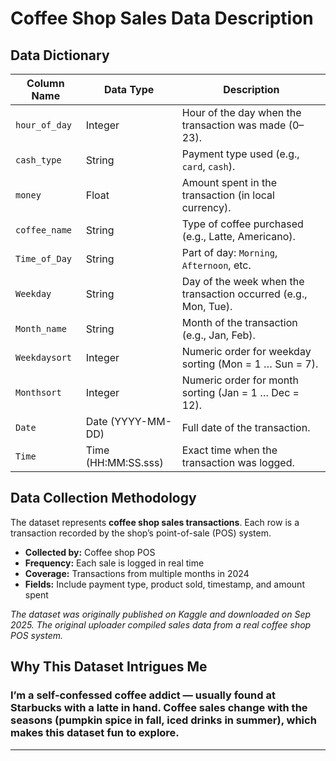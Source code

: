 # Coffee Shop Sales Data Description 

## Data Dictionary

| Column Name | Data Type | Description |
|-------------|-----------|-------------|
| `hour_of_day` | Integer | Hour of the day when the transaction was made (0–23). |
| `cash_type` | String | Payment type used (e.g., `card`, `cash`). |
| `money` | Float | Amount spent in the transaction (in local currency). |
| `coffee_name` | String | Type of coffee purchased (e.g., Latte, Americano). |
| `Time_of_Day` | String | Part of day: `Morning`, `Afternoon`, etc. |
| `Weekday` | String | Day of the week when the transaction occurred (e.g., Mon, Tue). |
| `Month_name` | String | Month of the transaction (e.g., Jan, Feb). |
| `Weekdaysort` | Integer | Numeric order for weekday sorting (Mon = 1 … Sun = 7). |
| `Monthsort` | Integer | Numeric order for month sorting (Jan = 1 … Dec = 12). |
| `Date` | Date (YYYY-MM-DD) | Full date of the transaction. |
| `Time` | Time (HH:MM:SS.sss) | Exact time when the transaction was logged. |

## Data Collection Methodology

The dataset represents **coffee shop sales transactions**. Each row is a transaction recorded by the shop’s point-of-sale (POS) system.

- **Collected by:** Coffee shop POS  
- **Frequency:** Each sale is logged in real time 
- **Coverage:** Transactions from multiple months in 2024
- **Fields:** Include payment type, product sold, timestamp, and amount spent  

*The dataset was originally published on Kaggle and downloaded on Sep 2025. The original uploader compiled sales data from a real coffee shop POS system.*


## Why This Dataset Intrigues Me

### I’m a self-confessed coffee addict — usually found at Starbucks with a latte in hand. Coffee sales change with the seasons (pumpkin spice in fall, iced drinks in summer), which makes this dataset fun to explore.
---
